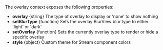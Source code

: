 The overlay context exposes the following properties:

- **overlay** {string} The type of overlay to display or 'none' to show nothing
- **setBlurType** {function} Sets the overlay BlurView blur type to either 'light' or 'dark'
- **setOverlay** {function} Sets the currently overlay type to render or hide a specific overlay
- **style** {object} Custom theme for Stream component colors

